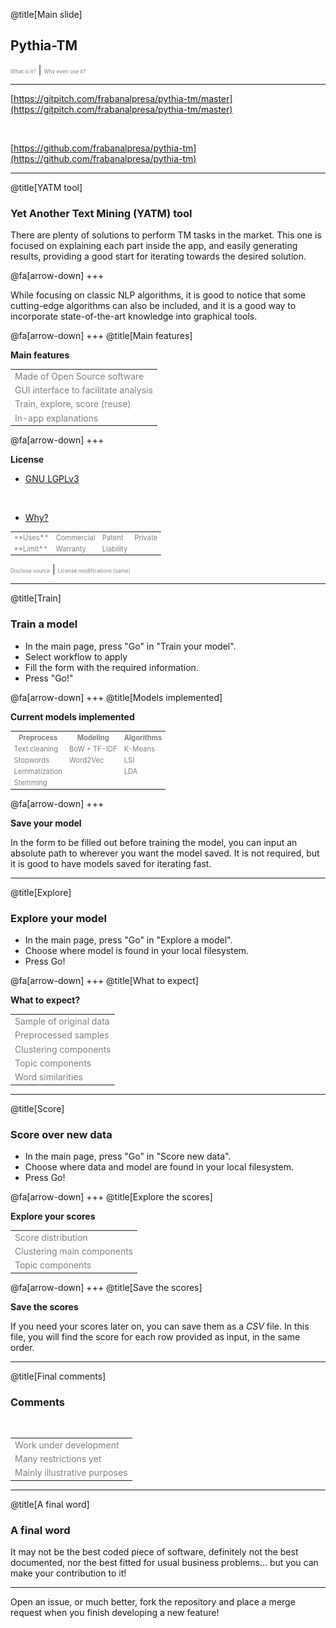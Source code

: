 @title[Main slide]

## Pythia-TM

<span style="font-size:0.6em; color:gray">What is it?</span> |
<span style="font-size:0.6em; color:gray">Why even use it?</span>

---

[https://gitpitch.com/frabanalpresa/pythia-tm/master](https://gitpitch.com/frabanalpresa/pythia-tm/master)

<br>

[https://github.com/frabanalpresa/pythia-tm](https://github.com/frabanalpresa/pythia-tm)

---
@title[YATM tool]

### Yet Another Text Mining (YATM) tool

There are plenty of solutions to perform TM tasks in the market. This one is focused on explaining each part inside
the app, and easily generating results, providing a good start for iterating towards the desired solution.

@fa[arrow-down]
+++

While focusing on classic NLP algorithms, it is good to notice that some cutting-edge algorithms can also be included,
and it is a good way to incorporate state-of-the-art knowledge into graphical tools.


@fa[arrow-down]
+++
@title[Main features]

**Main features**

<table style="color:gray; font-size:1em">
  <tr>
    <td>Made of Open Source software</td>
  </tr>
  <tr class="fragment">
    <td>GUI interface to facilitate analysis</td>
  </tr>
  <tr class="fragment">
    <td>Train, explore, score (reuse)</td>
  </tr>
  <tr class="fragment">
    <td>In-app explanations</td>
  </tr>
</table>


@fa[arrow-down]
+++

**License**

- [GNU LGPLv3](https://www.gnu.org/licenses/lgpl-3.0.en.html)

<br>

- [Why?](https://choosealicense.com/licenses/lgpl-3.0/)

<table style="color:gray; font-size:0.8em">
  <tr>
    <td>**Uses**</td>
    <td>Commercial</td>
    <td>Patent</td>
    <td>Private</td>
  </tr>
  <tr class="fragment">
    <td>**Limit**</td>
    <td>Warranty</td>
    <td>Liability</td>
    <td></td>
  </tr>
</table>

<span style="font-size:0.6em; color:gray">Disclose source</span> |
<span style="font-size:0.6em; color:gray">License modifications (same)</span>

---
@title[Train]

### Train a model

- In the main page, press "Go" in "Train your model".
- Select workflow to apply
- Fill the form with the required information.
- Press "Go!"

@fa[arrow-down]
+++
@title[Models implemented]

**Current models implemented**

<table style="color:gray; font-size:0.8em">
  <tr>
    <th>Preprocess</th>
    <th>Modeling</th>
    <th>Algorithms</th>
  </tr>
  <tr class="fragment">
    <td>Text cleaning</td>
    <td>BoW + TF-IDF</td>
    <td>K-Means</td>
  </tr>
  <tr class="fragment">
    <td>Stopwords</td>
    <td>Word2Vec</td>
    <td>LSI</td>
  </tr>
  <tr class="fragment">
    <td>Lemmatization</td>
    <td></td>
    <td>LDA</td>
  </tr>
  <tr class="fragment">
    <td>Stemming</td>
    <td></td>
    <td></td>
  </tr>
</table>


@fa[arrow-down]
+++

**Save your model**

In the form to be filled out before training the model, you can input an absolute path to wherever you want the model saved. It is not required, but it is good to have models saved for iterating fast.

---
@title[Explore]

### Explore your model

- In the main page, press "Go" in "Explore a model".
- Choose where model is found in your local filesystem.
- Press Go!

@fa[arrow-down]
+++
@title[What to expect]

**What to expect?**

<table style="color:gray; font-size:1em">
  <tr>
    <td>Sample of original data</td>
  </tr>
  <tr class="fragment">
    <td>Preprocessed samples</td>
  </tr>
  <tr class="fragment">
    <td>Clustering components</td>
  </tr>
  <tr class="fragment">
    <td>Topic components</td>
  </tr>
  <tr class="fragment">
    <td>Word similarities</td>
  </tr>
</table>

---
@title[Score]

### Score over new data

- In the main page, press "Go" in "Score new data".
- Choose where data and model are found in your local filesystem.
- Press Go!

@fa[arrow-down]
+++
@title[Explore the scores]

**Explore your scores**

<table style="color:gray; font-size:1em">
  <tr>
    <td>Score distribution</td>
  </tr>
  <tr class="fragment">
    <td>Clustering main components</td>
  </tr>
  <tr class="fragment">
    <td>Topic components</td>
  </tr>
</table>

@fa[arrow-down]
+++
@title[Save the scores]

**Save the scores**

If you need your scores later on, you can save them as a *CSV* file. In this file, you will find the score for each row provided as input, in the same order.

---
@title[Final comments]

### Comments

<br>

<table style="color:gray; font-size:1em">
  <tr>
    <td>Work under development</td>
  </tr>
  <tr class="fragment">
    <td>Many restrictions yet</td>
  </tr>
  <tr class="fragment">
    <td>Mainly illustrative purposes</td>
  </tr>
</table>

---
@title[A final word]

### A final word

It may not be the best coded piece of software, definitely not the best documented, nor the best fitted for usual business problems... but you can make your contribution to it!

<hr>

Open an issue, or much better, fork the repository and place a merge request when you finish developing a new feature!
